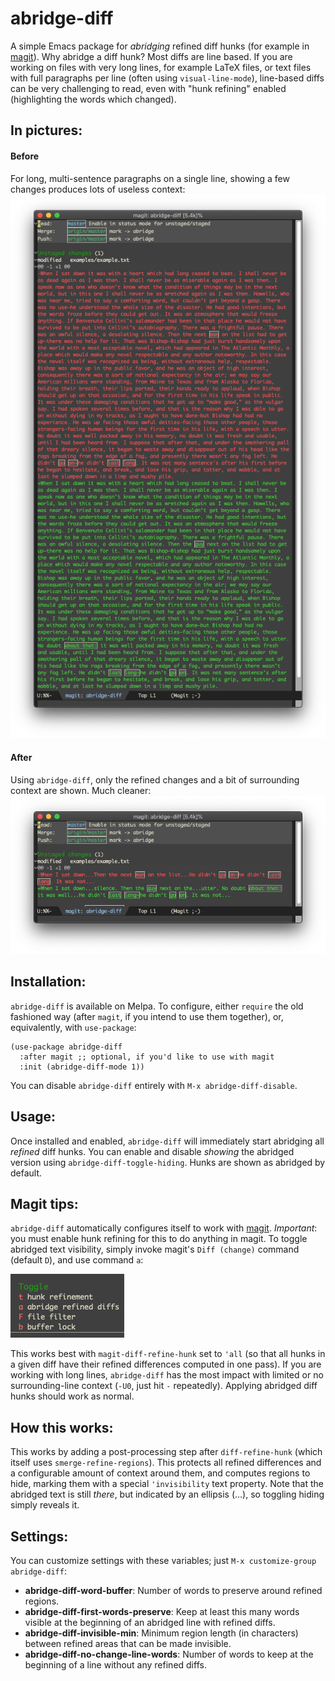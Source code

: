 # abridge-diff
A simple Emacs package for _abridging_ refined diff hunks (for example in [magit](https://github.com/magit/magit)).  Why abridge a diff hunk?  Most diffs are line based.  If you are working on files with very long lines, for example LaTeX files, or text files with full paragraphs per line (often using `visual-line-mode`), line-based diffs can be very challenging to read, even with "hunk refining" enabled (highlighting the words which changed). 

## In pictures:

#### Before
For long, multi-sentence paragraphs on a single line, showing a few changes produces lots of useless context:
![](examples/before.png)

#### After
Using `abridge-diff`, only the refined changes and a bit of surrounding context are shown.  Much cleaner:
![](examples/after.png)

## Installation:

`abridge-diff` is available on Melpa.  To configure, either `require` the old fashioned way (after `magit`, if you intend to use them together), or, equivalently, with `use-package`:

```elisp
(use-package abridge-diff
  :after magit ;; optional, if you'd like to use with magit
  :init (abridge-diff-mode 1))
```

You can disable `abridge-diff` entirely with `M-x abridge-diff-disable`.  

## Usage:

Once installed and enabled, `abridge-diff` will immediately start abridging all _refined_ diff hunks. You can enable and disable _showing_ the abridged version using `abridge-diff-toggle-hiding`.  Hunks are shown as abridged by default.

## Magit tips:

`abridge-diff` automatically configures itself to work with [magit](https://github.com/magit/magit). *Important*: you must enable hunk refining for this to do anything in magit.  To toggle abridged text visibility, simply invoke magit's `Diff (change)` command (default `D`), and use command `a`: 

![](examples/magit.png)

This works best with `magit-diff-refine-hunk` set to `'all` (so that all hunks in a given diff have their refined differences computed in one pass).  If you are working with long lines, `abridge-diff` has the most impact with limited or no surrounding-line context (`-U0`, just hit `-` repeatedly).  Applying abridged diff hunks should work as normal.  

## How this works:

This works by adding a post-processing step after `diff-refine-hunk` (which itself uses `smerge-refine-regions`).  This protects all refined differences and a configurable amount of context around them, and computes regions to hide, marking them with a special `'invisibility` text property.  Note that the abridged text is still _there_, but indicated by an ellipsis (…), so toggling hiding simply reveals it.

## Settings:

You can customize settings with these variables; just `M-x customize-group abridge-diff`:

- **abridge-diff-word-buffer**:  Number of words to preserve around refined regions.
- **abridge-diff-first-words-preserve**:    Keep at least this many words visible at the beginning of an abridged line with refined diffs.
- **abridge-diff-invisible-min**: Minimum region length (in characters) between refined areas that can be made invisible.
- **abridge-diff-no-change-line-words**: Number of words to keep at the beginning of a line without any refined diffs.
